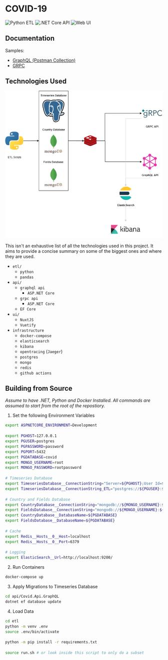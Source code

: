 # COVID-19

![Python ETL](https://github.com/kiran94/covid19/workflows/Python%20ETL/badge.svg) ![.NET Core API](https://github.com/kiran94/covid19/workflows/.NET%20Core%20API/badge.svg) ![Web UI](https://github.com/kiran94/covid19/workflows/Web%20UI/badge.svg)

## Documentation

Samples:

- [GraphQL (Postman Collection)](api/Samples/COVID-19.postman_collection.json)
- [GRPC](api/Samples/Grpc/)

## Technologies Used

![SystemDiagram](docs/SystemDiagram.png)

This isn't an exhaustive list of all the technologies used in this project. It aims to provide a concise summary on some of the biggest ones and where they are used.

- `etl/`
  - `python`
  - `pandas`
- `api/`
  - `graphql api`
    - `ASP.NET Core`
  - `grpc api`
    - `ASP.NET Core`
  - `EF Core`
- `ui/`
  - `NuxtJS`
  - `Vuetify`
- `infrastructure`
  - `docker-compose`
  - `elasticsearch`
  - `kibana`
  - `opentracing` (`Jaeger`)
  - `postgres`
  - `mongo`
  - `redis`
  - `github actions`

## Building from Source

*Assume to have .NET, Python and Docker Installed. All commands are assumed to start from the root of the repostiory.*

1. Set the following Environment Variables

```sh
export ASPNETCORE_ENVIRONMENT=Development

export PGHOST=127.0.0.1
export PGUSER=postgres
export PGPASSWORD=password
export PGPORT=5432
export PGDATABASE=covid
export MONGO_USERNAME=root
export MONGO_PASSWORD=rootpassword

# Timeseries Database
export TimeseriesDatabase__ConnectionString="Server=${PGHOST};User Id=${PGUSER};Password=${PGPASSWORD};Database=${PGDATABASE}";
export TimeseriesDatabase__ConnectionString_ETL="postgres://${PGUSER}:${PGPASSWORD}@localhost/${PGDATABASE}"

# Country and Fields Database
export CountryDatabase__ConnectionString="mongodb://${MONGO_USERNAME}:${MONGO_PASSWORD}@127.0.0.1:27017"
export FieldsDatabase__ConnectionString="mongodb://${MONGO_USERNAME}:${MONGO_PASSWORD}@127.0.0.1:27018"
export CountryDatabase__DatabaseName=${PGDATABASE}
export FieldsDatabase__DatabaseName=${PGDATABASE}

# Cache
export Redis__Hosts__0__Host=localhost
export Redis__Hosts__0__Port=6379

# Logging
export ElasticSearch__Url=http://localhost:9200/
```

2. Run Containers

```sh
docker-compose up
```

3. Apply Migrations to Timeseries Database
   
```sh
cd api/Covid.Api.GraphQL
dotnet ef database update
```

4. Load Data

```sh
cd etl
python -m venv .env
source .env/bin/activate

python -m pip install -r requirements.txt

source run.sh # or look inside this script to only do a subset
```
